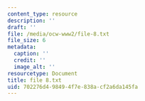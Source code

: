 ```yaml
---
content_type: resource
description: ''
draft: ''
file: /media/ocw-www2/file-8.txt
file_size: 6
metadata:
  caption: ''
  credit: ''
  image_alt: ''
resourcetype: Document
title: file 8.txt
uid: 702276d4-9849-4f7e-838a-cf2a6da145fa
---
```

